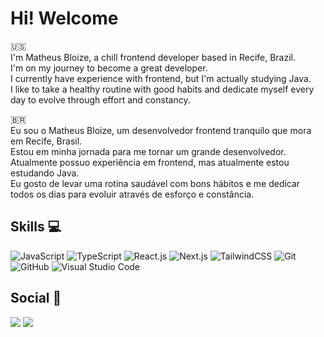 # Hi! Welcome
🇺🇸  
I'm Matheus Bloize, a chill frontend developer based in Recife, Brazil.  
I'm on my journey to become a great developer.  
I currently have experience with frontend, but I'm actually studying Java.  
I like to take a healthy routine with good habits and dedicate myself every day to evolve through effort and constancy.  
  
🇧🇷  
Eu sou o Matheus Bloize, um desenvolvedor frontend tranquilo que mora em Recife, Brasil.  
Estou em minha jornada para me tornar um grande desenvolvedor.  
Atualmente possuo experiência em frontend, mas atualmente estou estudando Java.  
Eu gosto de levar uma rotina saudável com bons hábitos e me dedicar todos os dias para evoluir através de esforço e constância.

## Skills 💻

![JavaScript](https://img.shields.io/badge/javascript-%23131315.svg?style=for-the-badge&logo=javascript&logoColor=%23fbfafb)
![TypeScript](https://img.shields.io/badge/typescript-%23131315.svg?style=for-the-badge&logo=typescript&logoColor=%23fbfafb)
![React.js](https://img.shields.io/badge/react-%23131315.svg?style=for-the-badge&logo=react&logoColor=%23fbfafb)
![Next.js](https://img.shields.io/badge/Next-%23131315?style=for-the-badge&logo=next.js&logoColor=%23fbfafb)
![TailwindCSS](https://img.shields.io/badge/tailwindcss-%23131315.svg?style=for-the-badge&logo=tailwindcss&logoColor=%23fbfafb)
![Git](https://img.shields.io/badge/git-%23131315.svg?style=for-the-badge&logo=git&logoColor=%23fbfafb)
![GitHub](https://img.shields.io/badge/github-%23131315.svg?style=for-the-badge&logo=github&logoColor=%23fbfafb)
![Visual Studio Code](https://img.shields.io/badge/Visual%20Studio%20Code-%23131315.svg?style=for-the-badge&logo=visual-studio-code&logoColor=%23fbfafb)

## Social 📱

<div> 
  <a href="https://www.linkedin.com/in/matheus-bloize" target="_blank"><img src="https://img.shields.io/badge/LinkedIn-131315?style=for-the-badge&logo=linkedin&logoColor=fbfafb" target="_blank"></a> 
  <a href="https://instagram.com/matheus.bloize" target="_blank"><img src="https://img.shields.io/badge/Instagram-131315?style=for-the-badge&logo=instagram&logoColor=fbfafb" target="_blank"></a>
</div>
